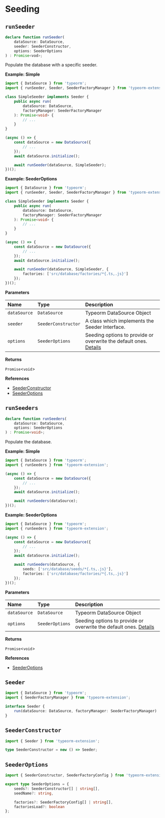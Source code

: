 # Seeding

## `runSeeder`

```typescript
declare function runSeeder(
    dataSource: DataSource, 
    seeder: SeederConstructor, 
    options: SeederOptions
) : Promise<vod>;
```

Populate the database with a specific seeder.

**Example: Simple**

```typescript
import { DataSource } from 'typeorm';
import { runSeeder, Seeder, SeederFactoryManager } from 'typeorm-extension';

class SimpleSeeder implements Seeder {
    public async run(
        dataSource: DataSource,
        factoryManager: SeederFactoryManager
    ): Promise<void> {
        // ...
    }
}

(async () => {
    const dataSource = new DataSource({
        // ...
    });
    await dataSource.initialize();

    await runSeeder(dataSource, SimpleSeeder);
})();

```

**Example: SeederOptions**

```typescript
import { DataSource } from 'typeorm';
import { runSeeder, Seeder, SeederFactoryManager } from 'typeorm-extension';

class SimpleSeeder implements Seeder {
    public async run(
        dataSource: DataSource,
        factoryManager: SeederFactoryManager
    ): Promise<void> {
        // ...
    }
}

(async () => {
    const dataSource = new DataSource({
        // ...
    });
    await dataSource.initialize();

    await runSeeder(dataSource, SimpleSeeder, {
        factories: ['src/database/factories/*{.ts,.js}']
    });
})();
```

**Parameters**

| Name         | Type                 | Description                                                                         |
|:-------------|:---------------------|:------------------------------------------------------------------------------------|
| `dataSource` | `DataSource`         | Typeorm DataSource Object                                                           |
| `seeder`     | `SeederConstructor`  | A class which implements the Seeder Interface.                                      |
| `options`    | `SeederOptions`      | Seeding options to provide or overwrite the default ones. [Details](#seederoptions) |

**Returns**

`Promise`<`void`>

**References**
- [SeederConstructor](#seederconstructor)
- [SeederOptions](#seederoptions)

## `runSeeders`

```typescript
declare function runSeeders(
    dataSource: DataSource, 
    options: SeederOptions
) : Promise<void>;
```

Populate the database.

**Example: Simple**

```typescript
import { DataSource } from 'typeorm';
import { runSeeders } from 'typeorm-extension';

(async () => {
    const dataSource = new DataSource({
        // ...
    });
    await dataSource.initialize();

    await runSeeders(dataSource);
})();

```

**Example: SeederOptions**

```typescript
import { DataSource } from 'typeorm';
import { runSeeders } from 'typeorm-extension';

(async () => {
    const dataSource = new DataSource({
        // ...
    });
    await dataSource.initialize();

    await runSeeders(dataSource, {
        seeds: ['src/database/seeds/*{.ts,.js}'],
        factories: ['src/database/factories/*{.ts,.js}']
    });
})();
```

**Parameters**

| Name         | Type               | Description                                                                         |
|:-------------|:-------------------|:------------------------------------------------------------------------------------|
| `dataSource` | `DataSource`       | Typeorm DataSource Object                                                           |
| `options`    | `SeederOptions`    | Seeding options to provide or overwrite the default ones. [Details](#seederoptions) |

**Returns**

`Promise`<`void`>

**References**
- [SeederOptions](#seederoptions)

## `Seeder`
```typescript
import { DataSource } from 'typeorm';
import { SeederFactoryManager } from 'typeorm-extension';

interface Seeder {
    run(dataSource: DataSource, factoryManager: SeederFactoryManager) : Promise<void>;
}
```

## `SeederConstructor`
```typescript
import { Seeder } from 'typeorm-extension';

type SeederConstructor = new () => Seeder;
```

## `SeederOptions`

```typescript
import { SeederConstructor, SeederFactoryConfig } from 'typeorm-extension';

export type SeederOptions = {
    seeds?: SeederConstructor[] | string[],
    seedName?: string,

    factories?: SeederFactoryConfig[] | string[],
    factoriesLoad?: boolean
};
```
